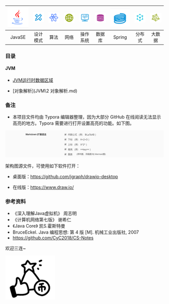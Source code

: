 

| ![image-20200317230215494](assets/image-20200317230215494.png) | ![image-20200317230339393](assets/image-20200317230339393.png) | ![image-20200318080237857](assets/image-20200318080237857.png) | ![image-20200318080416391](assets/image-20200318080416391.png) | <img src="assets/image-20200318080710502.png" alt="image-20200318080710502" style="zoom:90%;" /> | ![image-20200318080804629](assets/image-20200318080804629.png) | ![image-20200318080907764](assets/image-20200318080907764.png) | ![image-20200318081002237](assets/image-20200318081002237.png) | ![image-20200318081120263](assets/image-20200318081120263.png) |
| :----------------------------------------------------------: | :----------------------------------------------------------: | :----------------------------------------------------------: | :----------------------------------------------------------: | :----------------------------------------------------------: | :----------------------------------------------------------: | :----------------------------------------------------------: | :----------------------------------------------------------: | :----------------------------------------------------------: |
|                            JavaSE                            |                           设计模式                           |                             算法                             |                             网络                             |                           操作系统                           |                            数据库                            |                            Spring                            |                            分布式                            |                            大数据                            |



### 目录

#### JVM

-  [JVM运行时数据区域](https://github.com/nanodaemony/NanoNotes/blob/master/JVM/1%20JVM%E8%BF%90%E8%A1%8C%E6%97%B6%E6%95%B0%E6%8D%AE%E5%8C%BA%E5%9F%9F.md) 

-  [对象解析](JVM\2 对象解析.md) 





### 备注

- 本项目文件均由 Typora 编辑器整理，因为大部分 GitHub 在线阅读无法显示高亮的地方。Typora 需要进行打开设置高亮的功能。如下图。

![image-20191205192232182](assets/image-20191205192232182.png)

架构图源文件，可使用如下软件打开：

- 桌面版：https://github.com/jgraph/drawio-desktop

- 在线版：https://www.draw.io/



### 参考资料

- 《深入理解Java虚拟机》 周志明
- 《计算机网络第七版》 谢希仁
- 《Java Core》 凯S.霍斯特曼
- BruceEckel. Java 编程思想: 第 4 版 [M]. 机械工业出版社, 2007
- https://github.com/CyC2018/CS-Notes



欢迎三连~

<img src="assets/image-20200318081422659.png" alt="image-20200318081422659" style="zoom:45%;" />



 
